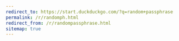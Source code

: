 ```yaml
---
redirect_to: https://start.duckduckgo.com/?q=random+passphrase
permalink: /r/randomph.html
redirect_from: /r/randompassphrase.html
sitemap: true
---
```

